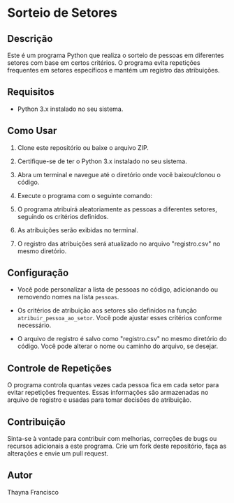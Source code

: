 # Sorteio de Setores

## Descrição

Este é um programa Python que realiza o sorteio de pessoas em diferentes setores com base em certos critérios. O programa evita repetições frequentes em setores específicos e mantém um registro das atribuições.

## Requisitos

- Python 3.x instalado no seu sistema.

## Como Usar

1. Clone este repositório ou baixe o arquivo ZIP.

2. Certifique-se de ter o Python 3.x instalado no seu sistema.

3. Abra um terminal e navegue até o diretório onde você baixou/clonou o código.

4. Execute o programa com o seguinte comando:

5. O programa atribuirá aleatoriamente as pessoas a diferentes setores, seguindo os critérios definidos.

6. As atribuições serão exibidas no terminal.

7. O registro das atribuições será atualizado no arquivo "registro.csv" no mesmo diretório.

## Configuração

- Você pode personalizar a lista de pessoas no código, adicionando ou removendo nomes na lista `pessoas`.

- Os critérios de atribuição aos setores são definidos na função `atribuir_pessoa_ao_setor`. Você pode ajustar esses critérios conforme necessário.

- O arquivo de registro é salvo como "registro.csv" no mesmo diretório do código. Você pode alterar o nome ou caminho do arquivo, se desejar.

## Controle de Repetições

O programa controla quantas vezes cada pessoa fica em cada setor para evitar repetições frequentes. Essas informações são armazenadas no arquivo de registro e usadas para tomar decisões de atribuição.

## Contribuição

Sinta-se à vontade para contribuir com melhorias, correções de bugs ou recursos adicionais a este programa. Crie um fork deste repositório, faça as alterações e envie um pull request.

## Autor

Thayna Francisco

